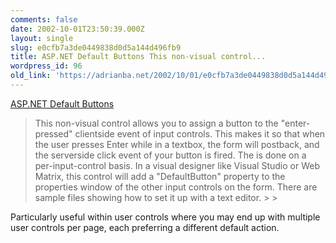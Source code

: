 ```yaml
---
comments: false
date: 2002-10-01T23:50:39.000Z
layout: single
slug: e0cfb7a3de0449838d0d5a144d496fb9
title: ASP.NET Default Buttons This non-visual control...
wordpress_id: 96
old_link: 'https://adrianba.net/2002/10/01/e0cfb7a3de0449838d0d5a144d496fb9/'
---
```

[ASP.NET
Default Buttons](http://www.metabuilders.com/Tools/DefaultButtons.aspx)

<blockquote>This non-visual control allows you to assign a button to the
"enter-pressed" clientside event of input controls. This makes it
so that when the user presses Enter while in a textbox, the form
will postback, and the serverside click event of your button is
fired. The is done on a per-input-control basis. In a visual
designer like Visual Studio or Web Matrix, this control will add a
"DefaultButton" property to the properties window of the other
input controls on the form. There are sample files showing how to
set it up with a text editor.
> 
> </blockquote>

Particularly useful within user controls where you may end up
with multiple user controls per page, each preferring a different
default action.
